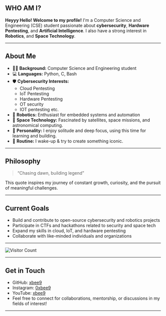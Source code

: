 ## WHO AM I? 
**Heyyy Hello! Welcome to my profile!** 
I'm a Computer Science and Engineering (CSE) student passionate about **cybersecurity**, **Hardware Pentesting**, and **Artificial Intelligence**. I also have a strong interest in **Robotics**, and **Space Technology**.

---

## About Me

- 👨‍💻 **Background:** Computer Science and Engineering student  
- 💻 **Languages:** Python, C, Bash  
- 🛡️ **Cybersecurity Interests:**  
  - Cloud Pentesting  
  - IoT Pentesting  
  - Hardware Pentesting
  - OT security
  - IOT pentesting etc.
- 🤖 **Robotics:** Enthusiast for embedded systems and automation  
- 🚀 **Space Technology:** Fascinated by satellites, space missions, and astronomical computing. 
- 🌱 **Personality:** I enjoy solitude and deep focus, using this time for learning and building. 
- 🫣 **Routine:** I wake-up & try to create something iconic. 
---

## Philosophy

> “Chasing dawn, building legend”

This quote inspires my journey of constant growth, curiosity, and the pursuit of meaningful challenges.

---

## Current Goals

- Build and contribute to open-source cybersecurity and robotics projects
- Participate in CTFs and hackathons related to security and space tech
- Expand my skills in cloud, IoT, and hardware pentesting
- Collaborate with like-minded individuals and organizations

---
![Visitor Count](https://profile-counter.glitch.me/xbee9/count.svg)

---

## Get in Touch

- GitHub: [xbee9](https://github.com/xbee9)
- Instagram: [0xbee9](https://Instagram.com/0xbee9)
- YouTube: [xbee9](https://YouTube.com/@xbee9) 
- Feel free to connect for collaborations, mentorship, or discussions in my fields of interest!

---
